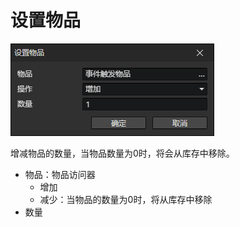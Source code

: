 # 设置物品

![](img/setItem-1.png)

增减物品的数量，当物品数量为0时，将会从库存中移除。

- 物品：物品访问器
  - 增加
  - 减少：当物品的数量为0时，将从库存中移除
- 数量